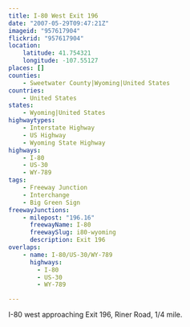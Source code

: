 ```yaml
---
title: I-80 West Exit 196
date: "2007-05-29T09:47:21Z"
imageid: "957617904"
flickrid: "957617904"
location:
    latitude: 41.754321
    longitude: -107.55127
places: []
counties:
    - Sweetwater County|Wyoming|United States
countries:
    - United States
states:
    - Wyoming|United States
highwaytypes:
    - Interstate Highway
    - US Highway
    - Wyoming State Highway
highways:
    - I-80
    - US-30
    - WY-789
tags:
    - Freeway Junction
    - Interchange
    - Big Green Sign
freewayJunctions:
    - milepost: "196.16"
      freewayName: I-80
      freewaySlug: i80-wyoming
      description: Exit 196
overlaps:
    - name: I-80/US-30/WY-789
      highways:
        - I-80
        - US-30
        - WY-789

---
```

I-80 west approaching Exit 196, Riner Road, 1/4 mile.